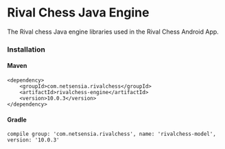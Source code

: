 Rival Chess Java Engine
=======================

The Rival chess Java engine libraries used in the Rival Chess Android App.

### Installation

#### Maven

    <dependency>
        <groupId>com.netsensia.rivalchess</groupId>
        <artifactId>rivalchess-engine</artifactId>
        <version>10.0.3</version>
    </dependency>
    
#### Gradle

    compile group: 'com.netsensia.rivalchess', name: 'rivalchess-model', version: '10.0.3'
    
